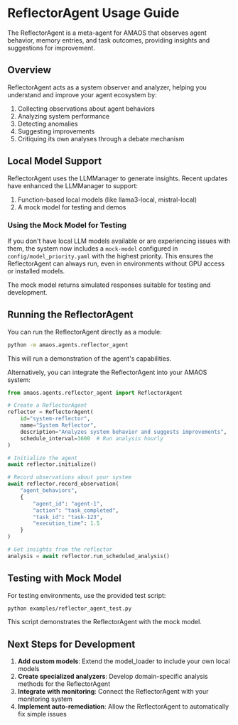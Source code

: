 # ReflectorAgent Usage Guide

The ReflectorAgent is a meta-agent for AMAOS that observes agent behavior, memory entries, and task outcomes, providing insights and suggestions for improvement.

## Overview

ReflectorAgent acts as a system observer and analyzer, helping you understand and improve your agent ecosystem by:

1. Collecting observations about agent behaviors
2. Analyzing system performance
3. Detecting anomalies
4. Suggesting improvements
5. Critiquing its own analyses through a debate mechanism

## Local Model Support

ReflectorAgent uses the LLMManager to generate insights. Recent updates have enhanced the LLMManager to support:

1. Function-based local models (like llama3-local, mistral-local)
2. A mock model for testing and demos

### Using the Mock Model for Testing

If you don't have local LLM models available or are experiencing issues with them, the system now includes a `mock-model` configured in `config/model_priority.yaml` with the highest priority. This ensures the ReflectorAgent can always run, even in environments without GPU access or installed models.

The mock model returns simulated responses suitable for testing and development.

## Running the ReflectorAgent

You can run the ReflectorAgent directly as a module:

```bash
python -m amaos.agents.reflector_agent
```

This will run a demonstration of the agent's capabilities.

Alternatively, you can integrate the ReflectorAgent into your AMAOS system:

```python
from amaos.agents.reflector_agent import ReflectorAgent

# Create a ReflectorAgent
reflector = ReflectorAgent(
    id="system-reflector",
    name="System Reflector",
    description="Analyzes system behavior and suggests improvements",
    schedule_interval=3600  # Run analysis hourly
)

# Initialize the agent
await reflector.initialize()

# Record observations about your system
await reflector.record_observation(
    "agent_behaviors",
    {
        "agent_id": "agent-1",
        "action": "task_completed",
        "task_id": "task-123",
        "execution_time": 1.5
    }
)

# Get insights from the reflector
analysis = await reflector.run_scheduled_analysis()
```

## Testing with Mock Model

For testing environments, use the provided test script:

```bash
python examples/reflector_agent_test.py
```

This script demonstrates the ReflectorAgent with the mock model.

## Next Steps for Development

1. **Add custom models**: Extend the model_loader to include your own local models
2. **Create specialized analyzers**: Develop domain-specific analysis methods for the ReflectorAgent
3. **Integrate with monitoring**: Connect the ReflectorAgent with your monitoring system
4. **Implement auto-remediation**: Allow the ReflectorAgent to automatically fix simple issues
